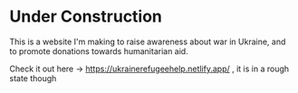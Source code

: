 # Under Construction

This is a website I'm making to raise awareness about war in Ukraine, and to promote donations towards humanitarian aid.

Check it out here -> https://ukrainerefugeehelp.netlify.app/ , it is in a rough state though